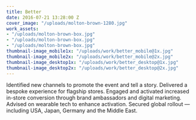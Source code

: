 ```yaml
---
title: Better
date: 2016-07-21 13:28:00 Z
cover_image: "/uploads/molton-brown-1280.jpg"
work_assets:
- "/uploads/molton-brown-box.jpg"
- "/uploads/molton-brown-box.jpg"
- "/uploads/molton-brown-box.jpg"
thumbnail-image_mobile1x: "/uploads/work/better_mobile@1x.jpg"
thumbnail-image_mobile2x: "/uploads/work/better_mobile@2x.jpg"
thumbnail-image_desktop1x: "/uploads/work/better_desktop@1x.jpg"
thumbnail-image_desktop2x: "/uploads/work/better_desktop@2x.jpg"
---
```


Identified new channels to promote the event and tell a story. Delivered a bespoke experience for flagship stores. Engaged and activated increased in-store conversion through brand ambassadors and digital marketing. Advised on wearable tech to enhance activation. Secured global rollout — including USA, Japan, Germany and the Middle East.
